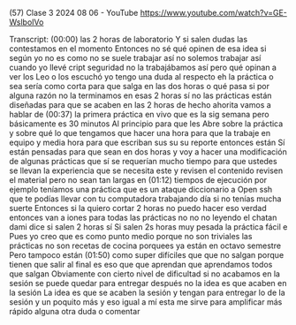 (57) Clase 3 2024 08 06 - YouTube
https://www.youtube.com/watch?v=GE-WslboIVo

Transcript:
(00:00) las 2 horas de laboratorio Y si salen dudas las contestamos en el momento Entonces no sé qué opinen de esa idea si según yo no es como no se suele trabajar así no solemos trabajar así cuando yo llevé cript seguridad no la trabajábamos así pero qué opinan a ver los Leo o los escuchó yo tengo una duda al respecto eh la práctica o sea sería como corta para que salga en las dos horas o qué pasa si por alguna razón no la terminamos en esas 2 horas sí no las prácticas están diseñadas para que se acaben en las 2 horas de hecho ahorita vamos a hablar de
(00:37) la primera práctica en vivo que es la sig semana pero básicamente es 30 minutos Al principio para que les Abre sobre la práctica y sobre qué lo que tengamos que hacer una hora para que la trabaje en equipo y media hora para que escriban sus su su reporte entonces están Sí están pensadas para que sean en dos horas y voy a hacer una modificación de algunas prácticas que sí se requerían mucho tiempo para que ustedes se llevan la experiencia que se necesita este y revisen el contenido revisen el material pero no sean tan largas en
(01:12) tiempos de ejecución por ejemplo teníamos una práctica que es un ataque diccionario a Open ssh que te podías llevar con tu computadora trabajando día si no tenías mucha suerte Entonces si la quiero cortar 2 horas no puedo hacer eso verdad entonces van a iones para todas las prácticas no no no leyendo el chatan dami dice si salen 2 horas sí Si salen 2s horas muy pesada la práctica fácil e Pues yo creo que es como punto medio porque no son triviales las prácticas no son recetas de cocina porquees ya están en octavo semestre Pero tampoco están
(01:50) como super difíciles que que no salgan porque tienen que salir al final es eso que que aprendan que aprendamos todos que salgan Obviamente con cierto nivel de dificultad si no acabamos en la sesión se puede quedar para entregar después no la idea es que acaben en la sesión La idea es que se acaben la sesión y tengan para entregar lo de la sesión y un poquito más y eso igual a mí esta me sirve para amplificar más rápido alguna otra duda o comentar
